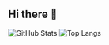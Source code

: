## Hi there 👋

![GitHub Stats](https://github-readme-stats.vercel.app/api?username=SEUNICK&show_icons=true&theme=dracula)
![Top Langs](https://github-readme-stats.vercel.app/api/top-langs/?username=SEUNICK&layout=compact&theme=dracula)


<!--
**Hashimini/Hashimini** is a ✨ _special_ ✨ repository because its `README.md` (this file) appears on your GitHub profile.

Here are some ideas to get you started:

- 🔭 I’m currently working on ...
- 🌱 I’m currently learning ...
- 👯 I’m looking to collaborate on ...
- 🤔 I’m looking for help with ...
- 💬 Ask me about ...
- 📫 How to reach me: ...
- 😄 Pronouns: ...
- ⚡ Fun fact: ...
-->
